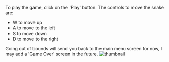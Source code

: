 To play the game, click on the 'Play' button. The controls to move the snake are:
- W to move up
- A to move to the left
- S to move down
- D to move to the right

Going out of bounds will send you back to the main menu screen for now, I may add a 'Game Over' screen in the future.
![thumbnail](https://user-images.githubusercontent.com/72181663/150068219-902a247b-692e-4840-9263-1e69862d91f2.png)
